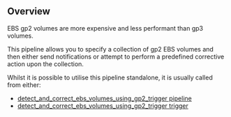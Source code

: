 ## Overview

EBS gp2 volumes are more expensive and less performant than gp3 volumes.

This pipeline allows you to specify a collection of gp2 EBS volumes and then either send notifications or attempt to perform a predefined corrective action upon the collection.

Whilst it is possible to utilise this pipeline standalone, it is usually called from either:
- [detect_and_correct_ebs_volumes_using_gp2_trigger pipeline](https://hub.flowpipe.io/mods/turbot/aws_thrifty/pipelines/aws_thrifty.pipeline.detect_and_correct_ebs_volumes_using_gp2_trigger)
- [detect_and_correct_ebs_volumes_using_gp2_trigger trigger](https://hub.flowpipe.io/mods/turbot/aws_thrifty/triggers/aws_thrifty.trigger.query.detect_and_correct_ebs_volumes_using_gp2_trigger)